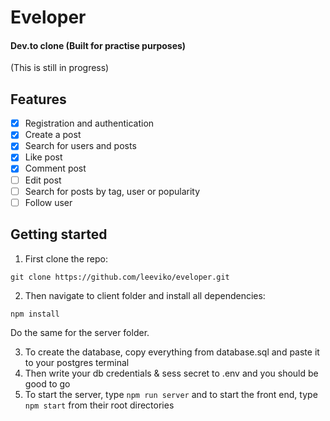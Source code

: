 # Eveloper
#### Dev.to clone (Built for practise purposes)
(This is still in progress)

## Features
- [x] Registration and authentication
- [x] Create a post
- [x] Search for users and posts
- [x] Like post
- [x] Comment post
- [ ] Edit post
- [ ] Search for posts by tag, user or popularity
- [ ] Follow user

## Getting started

1. First clone the repo:
  ```
  git clone https://github.com/leeviko/eveloper.git
  ```

2. Then navigate to client folder and install all dependencies:
  ```
  npm install
  ```
  Do the same for the server folder.
  
3. To create the database, copy everything from database.sql and paste it to your postgres terminal
4. Then write your db credentials & sess secret to .env and you should be good to go
5. To start the server, type ```npm run server``` and to start the front end, type ```npm start``` from their root directories

